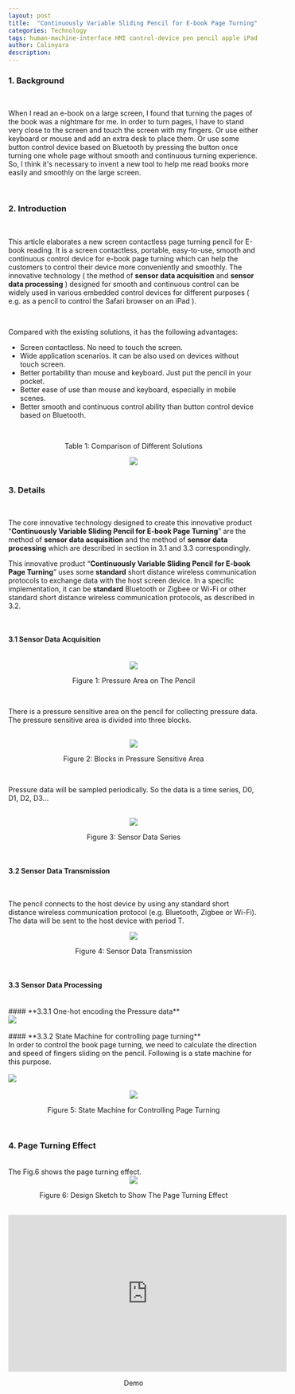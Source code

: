 ```yaml
---
layout: post
title:  "Continuously Variable Sliding Pencil for E-book Page Turning"
categories: Technology
tags: human-machine-interface HMI control-device pen pencil apple iPad
author: Calinyara
description:
---
```


### **1. Background**

<br>

When I read an e-book on a large screen, I found that turning the pages of the book was a nightmare for me. In order to turn pages, I have to stand very close to the screen and touch the screen with my fingers. Or use either keyboard or mouse and add an extra desk to place them. Or use some button control device based on Bluetooth by pressing the button once turning one whole page without smooth and continuous turning experience. So, I think it's necessary to invent a new tool to help me read books more easily and smoothly on the large screen.

<br>

### **2. Introduction**

<br>

This article elaborates a new screen contactless page turning pencil for E-book reading. It is a screen contactless, portable, easy-to-use, smooth and continuous control device for e-book page turning which can help the customers to control their device more conveniently and smoothly. The innovative technology ( the method of **sensor data acquisition** and **sensor data processing** ) designed for smooth and continuous control can be widely used in various embedded control devices for different purposes ( e.g. as a pencil to control the Safari browser on an iPad ).

<br>

Compared with the existing solutions, it has the following advantages:

- Screen contactless. No need to touch the screen.
- Wide application scenarios. It can be also used on devices without touch screen.
- Better portability than mouse and keyboard. Just put the pencil in your pocket.
- Better ease of use than mouse and keyboard, especially in mobile scenes.
- Better smooth and continuous control ability than button control device based on Bluetooth. 

<br>

<p align="center">Table 1: Comparison of Different Solutions</p>
<div align="center"><img src="/assets/images/20200808-sliding-controlling-pen/fig0-comparison-of-different-solutions.png"/></div>
<br>

### **3. Details**

<br>

The core innovative technology designed to create this innovative product “**Continuously Variable Sliding Pencil for E-book Page Turning**” are the method of **sensor data acquisition** and the method of **sensor data processing** which are described in section in 3.1 and 3.3 correspondingly.

This innovative product “**Continuously Variable Sliding Pencil for E-book Page Turning**” uses some **standard** short distance wireless communication protocols to exchange data with the host screen device. In a specific implementation, it can be **standard** Bluetooth or Zigbee or Wi-Fi or other standard short distance wireless communication protocols, as described in 3.2.

<br>

#### **3.1 Sensor Data Acquisition**

<br>
<div align="center"><img src="/assets/images/20200808-sliding-controlling-pen/fig1.png"/></div>
<p align="center">Figure 1: Pressure Area on The Pencil</p>
<br>

There is a pressure sensitive area on the pencil for collecting pressure data. The pressure sensitive area is divided into three blocks.

<br>
<div align="center"><img src="/assets/images/20200808-sliding-controlling-pen/fig2.png"/></div>
<p align="center">Figure 2: Blocks in Pressure Sensitive Area</p>
<br>

Pressure data will be sampled periodically. So the data is a time series, D0, D1, D2, D3...

<br>

<div align="center"><img src="/assets/images/20200808-sliding-controlling-pen/fig3.png"/></div>
<p align="center">Figure 3: Sensor Data Series</p>
<br>

#### **3.2 Sensor Data Transmission**
<br>

The pencil connects to the host device by using any standard short distance wireless communication protocol (e.g. Bluetooth, Zigbee or Wi-Fi). The data will be sent to the host device with period T.
<br>

<div align="center"><img src="/assets/images/20200808-sliding-controlling-pen/fig4.png"/></div>
<p align="center">Figure 4: Sensor Data Transmission</p>
<br>

#### **3.3 Sensor Data Processing**
<br>
#### **3.3.1 One-hot encoding the Pressure data**
<br>

<div align="left"><img src="/assets/images/20200808-sliding-controlling-pen/text1.png"/></div>

<br>
#### **3.3.2 State Machine for controlling page turning**
<br>
In order to control the book page turning, we need to calculate the direction and speed of fingers sliding on the pencil. Following is a state machine for this purpose.
<br>
<br>
<div align="left"><img src="/assets/images/20200808-sliding-controlling-pen/text2.png"/></div>
<br>
<div align="center"><img src="/assets/images/20200808-sliding-controlling-pen/fig5.png"/></div>
<p align="center">Figure 5: State Machine for Controlling Page Turning</p>
<br>

### **4. Page Turning Effect**
<br>
The Fig.6 shows the page turning effect.
<br>
<div align="center"><img src="/assets/images/20200808-sliding-controlling-pen/fig6.png"/></div>
<p align="center">Figure 6: Design Sketch to Show The Page Turning Effect</p>
<br>

<div align="center">
<iframe width="560" height="315" src="https://www.youtube.com/embed/PlXe1v7rUss" frameborder="0" allow="accelerometer; autoplay; encrypted-media; gyroscope; picture-in-picture" allowfullscreen></iframe>
<p align="center">Demo</p>

<br>
<!-- Global site tag (gtag.js) - Google Analytics -->

<script async src="https://www.googletagmanager.com/gtag/js?id=UA-66555622-4"></script>
<script>
  window.dataLayer = window.dataLayer || [];
  function gtag(){dataLayer.push(arguments);}
  gtag('js', new Date());
  gtag('config', 'UA-66555622-4');
</script>